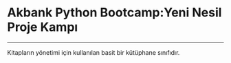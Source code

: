 # Akbank Python Bootcamp:Yeni Nesil Proje Kampı

***
Kitapların yönetimi için kullanılan basit bir kütüphane sınıfıdır.
